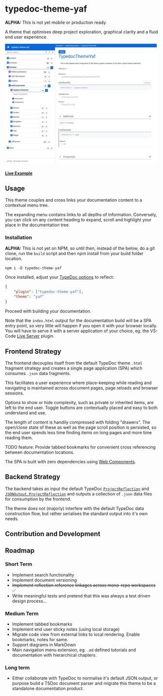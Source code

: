 # typedoc-theme-yaf

**ALPHA:** This is not yet mobile or production ready.

A theme that optimises deep project exploration, graphical clarity and a fluid end user experience.

<a href="https://raw.githubusercontent.com/citkane/typedoc-theme-yaf/assets/typedoc-theme-yaf.jpg"><img src="https://raw.githubusercontent.com/citkane/typedoc-theme-yaf/assets/typedoc-theme-yaf.jpg" height="auto" width="500px"/></a>

#### <a href="https://citkane.github.io/typedoc-theme-yaf/">Live Example</a>

## Usage
This theme couples and cross links your documentation content to a contextual menu tree.

The expanding menu contains links to all depths of information. Conversely, you can click on any content heading to expand, scroll and highlight your place in the documentation tree.


### Installation
**ALPHA:** This is not yet on NPM, so until then, instead of the below, do a git clone, run the `build` script and then npm install from your build folder location. 
```
npm i -D typedoc-theme-yaf
```
Once installed, adjust your [TypeDoc options](https://typedoc.org/guides/options/#options-1) to reflect:

```json
{
	"plugin": ["typedoc-theme-yaf"],
	"theme": "yaf"
}
```
Proceed with building your documentation.

Note that the `index.html` output for the documentation build will be a SPA entry point, so very little will happen if you open it with your browser locally. You will have to serve it with a server application of your choice, eg. the VS-Code [Live Server](https://github.com/ritwickdey/vscode-live-server) plugin.

## Frontend Strategy
The frontend decouples itself from the default TypeDoc theme `.html` fragment strategy and creates a single page application (SPA) which consumes `.json` data fragments.

This facilitates a user experience where place-keeping while reading and navigating is maintained across document pages, page reloads and browser sessions.

Options to show or hide complexity, such as private or inherited items, are left to the end user. Toggle buttons are contextually placed and easy to both understand and use.

The length of content is handily compressed with folding "drawers". The open/close state of these as well as the page scroll position is persisted, so the end user spends less time finding items on long pages and more time reading them.

TODO feature: 
Provide tabbed bookmarks for convenient cross referencing between documentation locations. 

The SPA is built with zero dependencies using [Web Components](https://en.wikipedia.org/wiki/Web_Components).


## Backend Strategy
The backend takes as input the default TypeDoc [`ProjectReflection`](https://typedoc.org/api/classes/ProjectReflection.html) and [`JSONOutput.ProjectReflection`](https://typedoc.org/api/interfaces/JSONOutput.ProjectReflection.html) and outputs a collection of `.json` data files for consumption by the frontend.

The theme does not (majorly) interfere with the default TypeDoc data construction flow, but rather serialises the standard output into it's own needs.   

## Contribution and Development

## Roadmap
### Short Term
- Implement search functionality
- Implement document versioning
- ~~Implement reflection reference linkages across mono-repo workspaces~~ ✅
- Write meaningful tests and pretend that this was always a test driven design process...
### Medium Term
- Implement tabbed bookmarks
- Implement end user sticky notes (using local storage)
- Migrate code view from external links to local rendering. Enable bookmarks, notes for same.
- Support diagrams in MarkDown
- Main navigation menu extension, eg. `.md` defined tutorials and documentation with hierarchical chapters.
### Long term
- Either collaborate with TypeDoc to normalise it's default JSON output, or purpose build a TSDoc document parser and migrate this theme to be a standalone documentation product.
